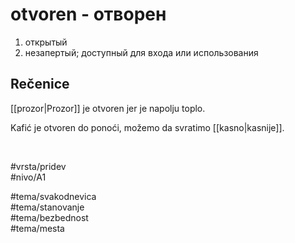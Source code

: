 # otvoren - отворен

1. открытый  
2. незапертый; доступный для входа или использования

## Rečenice

[[prozor|Prozor]] je otvoren jer je napolju toplo.

Kafić je otvoren do ponoći, možemo da svratimo [[kasno|kasnije]].

<br>

#vrsta/pridev  
#nivo/A1  

#tema/svakodnevica  
#tema/stanovanje  
#tema/bezbednost  
#tema/mesta  
